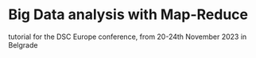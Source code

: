 # Big Data analysis with Map-Reduce 
tutorial for the DSC Europe conference, from 20-24th November 2023 in Belgrade  
